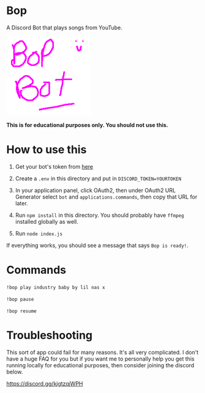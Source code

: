 Bop
===

A Discord Bot that plays songs from YouTube.

![pic](./screeny.png)

**This is for educational purposes only. You should not use this.**

# How to use this

1. Get your bot's token from [here](https://discord.com/developers/applications)

2. Create a `.env` in this directory and put in `DISCORD_TOKEN=YOURTOKEN`

3. In your application panel, click OAuth2, then under OAuth2 URL Generator select `bot` and `applications.commands`, then copy that URL for later.

4. Run `npm install` in this directory. You should probably have `ffmpeg` installed globally as well.

5. Run `node index.js`

If everything works, you should see a message that says `Bop is ready!`.

# Commands

`!bop play industry baby by lil nas x`

`!bop pause`

`!bop resume`

# Troubleshooting

This sort of app could fail for many reasons. It's all very complicated. I don't have a huge FAQ for you but if you want me to personally help you get this running locally for educational purposes, then consider joining the discord below.

https://discord.gg/kjgtzqjWPH
